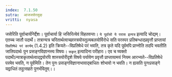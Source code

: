 ```yaml
---
index:  7.1.50
sutra:  आजजसेरसुक्
vritti:  nyasa
---
```


जसेरिति पूर्वाचार्यनिर्द्देशः। पूर्वाचार्या हि जसिरित्येवं विहतवन्तः। `ये पूर्वासो ये परास इत्यत्र` इत्यादि चोद्यम्। एतच्च जातौ पदार्थे। तत्रान्यत्र चरितार्थत्वाच्छास्त्रयोस्तुल्यबलयोर्विरोधे सति परस्पर प्रतिबन्धादप्रवृत्तौ प्राप्तायां `विप्रतिषेधे परं कार्यम्` (1.4.2) इति क्रियते--विप्रतिषेधे परं भवति, तत्र कृते यदि पूर्वमपि प्राप्नोति तदपि भवतीति जातिपदार्थः पुन प्रसङ्गविज्ञानस्य विषयः। `सकृत्` इत्यादिना परीहारः। एव च ष्यक्तो पदार्थेऽन्यत्राकृतार्थत्वाद्द्वयोरपि शास्त्रयोरीदृशे विषये पर्यायेण प्रवृत्तौ प्राप्तायामयं नियम आरभ्यते--विप्रतिषेधे परमेव भवति, न पूर्वमिति। तेन पुनः प्रसङ्गविज्ञानाभावाद्बाधितः शोभावो न भवति। न ह्यसति पुनःप्रसङ्गे यद्वाधितं तदुत्सहते पुनर्भवितुम्।।

